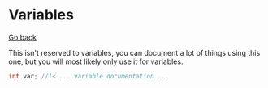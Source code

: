 # Variables

[Go back](../c.md)

This isn't reserved to variables, you can document a lot of things using this one, but you will most likely only use it for variables.

```c
int var; //!< ... variable documentation ...
```